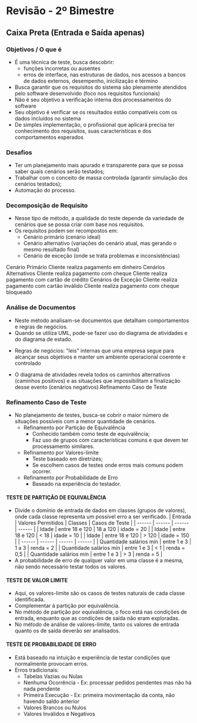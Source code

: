 # Revisão - 2º Bimestre

## Caixa Preta (Entrada e Saída apenas)

### Objetivos / O que é
- É uma técnica de teste, busca descobrir:
    * funções incorretas ou ausentes
    * erros de interface, nas estruturas de dados, nos acessos a bancos de dados externos, desempenho, inicilização e término
- Busca garantir que os requisitos do sistema são plenamente atendidos pelo software desenvolvido (foco nos requisitos funcionais)
- Não é seu objetivo a verificação interna dos processamentos do software
- Seu objetivo é verificar se os resultados estão compatíveis com os dados incluídos no sistema
- De simples implementação, o profissional que aplicará precisa ter conhecimento dos requisitos, suas características e dos comportamentos esperados

### Desafios
- Ter um planejamento mais apurado e transparente
para que se possa saber quais cenários serão
testados;
- Trabalhar com o conceito de massa controlada
(garantir simulação dos cenários testados);
- Automação do processo.

### Decomposição de Requisito
- Nesse tipo de método, a qualidade do teste depende da
variedade de cenários que se possa criar com base nos
requisitos.
- Os requisitos podem ser recompostos em:
    * Cenário primário (cenário ideal)
    * Cenário alternativo (variações do cenário atual, mas gerando o mesmo resultado final)
    * Cenário de exceção (onde se trata problemas e
inconsistências)

Cenário Primário
    Cliente realiza pagamento em dinheiro
Cenários Alternativos
    Cliente realiza pagamento com cheque
    Cliente realiza pagamento com cartão de crédito
Cenários de Exceção
    Cliente realiza pagamento com cartão inválido
    Cliente realiza pagamento com cheque bloqueado

### Análise de Documentos
- Neste método analisam-se documentos que
detalham comportamentos e regras de negócios.
- Quando se utiliza UML, pode-se fazer uso do
diagrama de atividades e do diagrama de estado.
* Regras de negócios: "leis" internas que uma empresa segue para alcançar seus objetivos e manter um ambiente operacional coerente e controlado
- O diagrama de atividades revela todos os caminhos
alternativos (caminhos positivos) e as situações que
impossibilitam a finalização desse evento (cenários
negativos).Refinamento Caso de Teste

### Refinamento Caso de Teste
- No planejamento de testes, busca-se cobrir o maior número de situações possíveis com a menor quantidade de cenários.
    * Refinamento por Partição de Equivalência
        - Conhecido também como teste de equivalência;
        - Faz uso de grupos com características comuns e que devem ter processamento similares.
    * Refinamento por Valores-limite
        - Teste baseado em diretrizes;
        - Se escolhem casos de testes onde erros mais comuns podem ocorrer.
    * Refinamento por Probabilidade de Erro
        - Baseado na experiência do testador.

#### TESTE DE PARTIÇÃO DE EQUIVALÊNCIA
- Divide o domínio de entrada de dados em classes (grupos de valores), onde cada classe representa um possível erro a ser verificado.
| Entrada | Valores Permitidos | Classes | Casos de Teste |
| ------ | ------ | ------ | ------ |
| Idade | entre 18 e 120 | 18 a 120 | idade = 20 |
| Idade | entre 18 e 120 | < 18 | idade = 10 |
| Idade | entre 18 e 120 | > 120 | idade = 150 |
| ------ | ------ | ------ | ------ |
| Quantidade salários mín | entre 1 e 3 | 1 a 3 | renda = 2 |
| Quantidade salários mín | entre 1 e 3 | < 1 | renda = 0,5 |
| Quantidade salários mín | entre 1 e 3 | > 3 | renda = 5 |
- A probabilidade de erro de qualquer valor em uma classe é a mesma, não sendo necessário testar todos os valores.

#### TESTE DE VALOR LIMITE
- Aqui, os valores-limite são os casos de testes naturais de cada classe identificada.
- Complementar à partição por equivalência.
- No método de partição por equivalência, o foco está nas condições de entrada, enquanto que as condições de saída não eram exploradas.
- No método de análise de valores-limite, tanto os valores de entrada quanto os de saída deverão ser analisados.

#### TESTE DE PROBABILIDADE DE ERRO
- Está baseado na intuição e experiência de testar condições que normalmente provocam erros.
- Erros tradicionais:
    * Tabelas Vazias ou Nulas
    * Nenhuma Ocorrência - Ex: processar pedidos pendentes mas não há nada pendente
    * Primeira Execução - Ex: primeira movimentação da conta, não havendo saldo anterior
    * Valores Brancos ou Nulos
    * Valores Inválidos e Negativos
